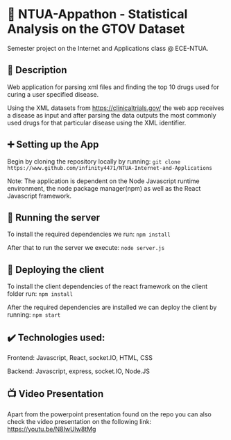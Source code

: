 # :pill: NTUA-Appathon - Statistical Analysis on the GTOV Dataset

Semester project on the Internet and Applications class @ ECE-NTUA.

## :memo: Description

Web application for parsing xml files and finding the top 10 drugs used for curing a user specified disease. 

Using the XML datasets from https://clinicaltrials.gov/ the web app receives a disease as input and after parsing the data outputs the most commonly used drugs for that particular disease using the <intervention> XML identifier.

## :heavy_plus_sign: Setting up the App

Begin by cloning the repository locally by running:
```git clone https://www.github.com/infinity4471/NTUA-Internet-and-Applications```

Note: The application is dependent on the Node Javascript runtime environment, the node package manager(npm) as well as the React Javascript framework.

## :hammer: Running the server

To install the required dependencies we run: ```npm install```

After that to run the server we execute: ```node server.js```

## :wrench: Deploying the client

To install the client dependencies of the react framework on the client folder run: ```npm install```

After the required dependencies are installed we can deploy the client by running: ```npm start```

## :heavy_check_mark: Technologies used:

Frontend: Javascript, React, socket.IO, HTML, CSS

Backend: Javascript, express, socket.IO, Node.JS


## :tv: Video Presentation

Apart from the powerpoint presentation found on the repo you can also check the video presentation on the following link: https://youtu.be/N8IwUlw8tMg 
